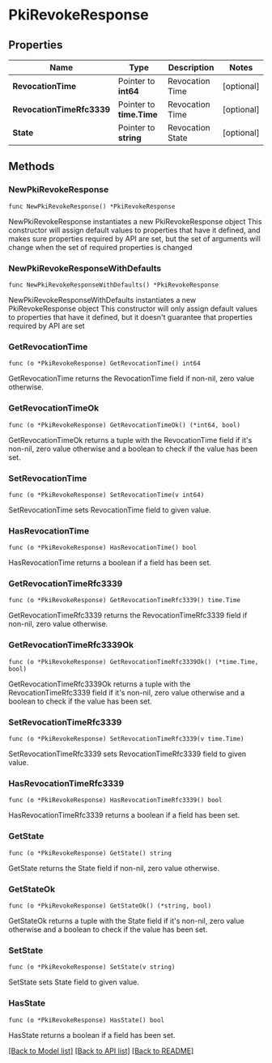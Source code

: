 # PkiRevokeResponse


## Properties

Name | Type | Description | Notes
------------ | ------------- | ------------- | -------------
**RevocationTime** | Pointer to **int64** | Revocation Time | [optional] 
**RevocationTimeRfc3339** | Pointer to **time.Time** | Revocation Time | [optional] 
**State** | Pointer to **string** | Revocation State | [optional] 



## Methods


### NewPkiRevokeResponse

`func NewPkiRevokeResponse() *PkiRevokeResponse`

NewPkiRevokeResponse instantiates a new PkiRevokeResponse object
This constructor will assign default values to properties that have it defined,
and makes sure properties required by API are set, but the set of arguments
will change when the set of required properties is changed

### NewPkiRevokeResponseWithDefaults

`func NewPkiRevokeResponseWithDefaults() *PkiRevokeResponse`

NewPkiRevokeResponseWithDefaults instantiates a new PkiRevokeResponse object
This constructor will only assign default values to properties that have it defined,
but it doesn't guarantee that properties required by API are set


### GetRevocationTime

`func (o *PkiRevokeResponse) GetRevocationTime() int64`

GetRevocationTime returns the RevocationTime field if non-nil, zero value otherwise.

### GetRevocationTimeOk

`func (o *PkiRevokeResponse) GetRevocationTimeOk() (*int64, bool)`

GetRevocationTimeOk returns a tuple with the RevocationTime field if it's non-nil, zero value otherwise
and a boolean to check if the value has been set.

### SetRevocationTime

`func (o *PkiRevokeResponse) SetRevocationTime(v int64)`

SetRevocationTime sets RevocationTime field to given value.


### HasRevocationTime

`func (o *PkiRevokeResponse) HasRevocationTime() bool`

HasRevocationTime returns a boolean if a field has been set.




### GetRevocationTimeRfc3339

`func (o *PkiRevokeResponse) GetRevocationTimeRfc3339() time.Time`

GetRevocationTimeRfc3339 returns the RevocationTimeRfc3339 field if non-nil, zero value otherwise.

### GetRevocationTimeRfc3339Ok

`func (o *PkiRevokeResponse) GetRevocationTimeRfc3339Ok() (*time.Time, bool)`

GetRevocationTimeRfc3339Ok returns a tuple with the RevocationTimeRfc3339 field if it's non-nil, zero value otherwise
and a boolean to check if the value has been set.

### SetRevocationTimeRfc3339

`func (o *PkiRevokeResponse) SetRevocationTimeRfc3339(v time.Time)`

SetRevocationTimeRfc3339 sets RevocationTimeRfc3339 field to given value.


### HasRevocationTimeRfc3339

`func (o *PkiRevokeResponse) HasRevocationTimeRfc3339() bool`

HasRevocationTimeRfc3339 returns a boolean if a field has been set.




### GetState

`func (o *PkiRevokeResponse) GetState() string`

GetState returns the State field if non-nil, zero value otherwise.

### GetStateOk

`func (o *PkiRevokeResponse) GetStateOk() (*string, bool)`

GetStateOk returns a tuple with the State field if it's non-nil, zero value otherwise
and a boolean to check if the value has been set.

### SetState

`func (o *PkiRevokeResponse) SetState(v string)`

SetState sets State field to given value.


### HasState

`func (o *PkiRevokeResponse) HasState() bool`

HasState returns a boolean if a field has been set.









[[Back to Model list]](../README.md#documentation-for-models) [[Back to API list]](../README.md#documentation-for-api-endpoints) [[Back to README]](../README.md)


